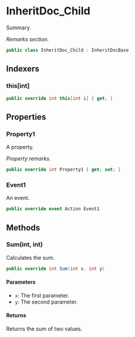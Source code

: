 # InheritDoc_Child
Summary.

_Remarks section._

```cs
public class InheritDoc_Child : InheritDocBase
```

## Indexers
### this[int]
```cs
public override int this[int i] { get; }
```

## Properties
### Property1
A property.

_Property remarks._

```cs
public override int Property1 { get; set; }
```

### Event1
An event.

```cs
public override event Action Event1
```

## Methods
### Sum(int, int)
Calculates the sum.

```cs
public override int Sum(int x, int y)
```

#### Parameters
- `x`: The first parameter.
- `y`: The second parameter.

#### Returns
Returns the sum of two values.

